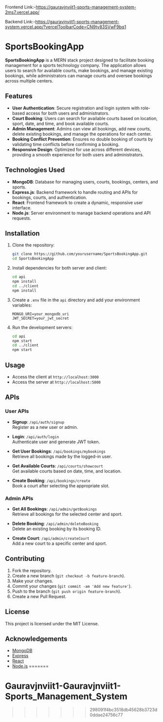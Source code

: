 
Frontend Link:-https://gauravjnviit1-sports-management-system-2ms7.vercel.app/ 
   
                       
Backend Link:-https://gauravjnviit1-sports-management-system.vercel.app/?vercelToolbarCode=CN9ty83SVwF9bq1
# SportsBookingApp

**SportsBookingApp** is a MERN stack project designed to facilitate booking management for a sports technology company. The application allows users to search for available courts, make bookings, and manage existing bookings, while administrators can manage courts and oversee bookings across multiple centers.

## Features

- **User Authentication**: Secure registration and login system with role-based access for both users and administrators.
- **Court Booking**: Users can search for available courts based on location, sport, date, and time, and book available courts.
- **Admin Management**: Admins can view all bookings, add new courts, delete existing bookings, and manage the operations for each center.
- **Booking Conflict Prevention**: Ensures no double booking of courts by validating time conflicts before confirming a booking.
- **Responsive Design**: Optimized for use across different devices, providing a smooth experience for both users and administrators.

## Technologies Used

- **MongoDB**: Database for managing users, courts, bookings, centers, and sports.
- **Express.js**: Backend framework to handle routing and APIs for bookings, courts, and authentication.
- **React**: Frontend framework to create a dynamic, responsive user interface.
- **Node.js**: Server environment to manage backend operations and API requests.

## Installation

1. Clone the repository:
    ```bash
    git clone https://github.com/yourusername/SportsBookingApp.git
    cd SportsBookingApp
    ```

2. Install dependencies for both server and client:
    ```bash
    cd api
    npm install
    cd ../client
    npm install
    ```

3. Create a `.env` file in the `api` directory and add your environment variables:
    ```env
    MONGO_URI=your_mongodb_uri
    JWT_SECRET=your_jwt_secret
    ```

4. Run the development servers:
    ```bash
    cd api
    npm start
    cd ../client
    npm start
    ```

## Usage

- Access the client at `http://localhost:3000`
- Access the server at `http://localhost:5000`

## APIs

### User APIs
- **Signup**: `/api/auth/signup`  
  Register as a new user or admin.
  
- **Login**: `/api/auth/login`  
  Authenticate user and generate JWT token.

- **Get User Bookings**: `/api/bookings/mybookings`  
  Retrieve all bookings made by the logged-in user.

- **Get Available Courts**: `/api/courts/showcourt`  
  Get available courts based on date, time, and location.

- **Create Booking**: `/api/bookings/create`  
  Book a court after selecting the appropriate slot.

### Admin APIs
- **Get All Bookings**: `/api/admin/getBookings`  
  Retrieve all bookings for the selected center and sport.

- **Delete Booking**: `/api/admin/deleteBooking`  
  Delete an existing booking by its booking ID.

- **Create Court**: `/api/admin/createCourt`  
  Add a new court to a specific center and sport.

## Contributing

1. Fork the repository.
2. Create a new branch (`git checkout -b feature-branch`).
3. Make your changes.
4. Commit your changes (`git commit -am 'Add new feature'`).
5. Push to the branch (`git push origin feature-branch`).
6. Create a new Pull Request.

## License

This project is licensed under the MIT License.

## Acknowledgements

- [MongoDB](https://www.mongodb.com/)
- [Express](https://expressjs.com/)
- [React](https://reactjs.org/)
- [Node.js](https://nodejs.org/)
=======
# Gauravjnviit1-Gauravjnviit1-Sports_Management_System
>>>>>>> 298091f4bc3518db45628b3723d0ddae24756c77
